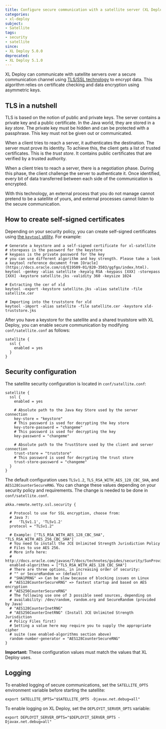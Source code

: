 ```yaml
---
title: Configure secure communication with a satellite server (XL Deploy 5.0.0)
categories:
- xl-deploy
subject:
- Satellite
tags:
- security
- satellite
since:
- XL Deploy 5.0.0
deprecated:
- XL Deploy 5.1.0
---
```


XL Deploy can communicate with satellite servers over a secure communication channel using [TLS/SSL technology](http://en.wikipedia.org/wiki/Transport_Layer_Security) to encrypt data. This algorithm relies on certificate checking and data encryption using asymmetric keys.

## TLS in a nutshell

TLS is based on the notion of public and private keys. The server contains a private key and a public certificate. In the Java world, they are stored in a *key store*. The private key must be hidden and can be protected with a passphrase. This key must not be given out or communicated. 

When a client tries to reach a server, it authenticates the destination. The server must prove its identity. To achieve this, the client gets a list of trusted certificates. This is the *trust store*. It contains public certificates that are verified by a trusted authority.

When a client tries to reach a server, there is a negotiation phase. During this phase, the client challenge the server to authenticate it. Once identified, every bit of data transferred between each side of the communication is encrypted.

With this technology, an external process that you do not manage cannot pretend to be a satellite of yours, and external processes cannot listen to the secure communication.

## How to create self-signed certificates
  
Depending on your security policy, you can create self-signed certificates using [the `keytool` utility](http://docs.oracle.com/javase/7/docs/technotes/tools/windows/keytool.html). For example:
   
    # Generate a keystore and a self-signed certificate for xl-satellite
    # storepass is the password for the keystore
    # keypass is the private password for the key
    # you can use different algorithm and key strength. Please take a look a keytool reference document from [Oracle](https://docs.oracle.com/cd/E19509-01/820-3503/ggfgo/index.html).
    keytool -genkey -alias satellite -keyalg RSA -keypass [XXX] -storepass [XXX] -keystore satellite.jks -validity 360 -keysize 1024
   
    # Extracting the cer of xld
    keytool -export -keystore satellite.jks -alias satellite -file satellite.cer
    
    # Importing into the truststore for xld
    keytool -import -alias satellite -file satellite.cer -keystore xld-truststore.jks

After you have a keystore for the satellite and a shared truststore with XL Deploy, you can enable secure communication by modifying `conf/satellite.conf` as follows:
 
    satellite {
      ssl {
        enabled = yes
      }
    }

## Security configuration

The satellite security configuration is located in `conf/satellite.conf`:

    satellite {
      ssl {
        enabled = yes

        # Absolute path to the Java Key Store used by the server connection
        key-store = "keystore"
        # This password is used for decrypting the key store
        key-store-password = "changeme"
        # This password is used for decrypting the key
        key-password = "changeme"
        
        # Absolute path to the TrustStore used by the client and server connection
        trust-store = "truststore"
        # This password is used for decrypting the trust store
        trust-store-password = "changeme"
      }
    }
    
The default configuration uses `TLSv1.2`, `TLS_RSA_WITH_AES_128_CBC_SHA`, and `AES128CounterSecureRNG`. You can change these values depending on your security policy and requirements. The change is needed to be done in `conf/satellite.conf`.

    akka.remote.netty.ssl.security {

      # Protocol to use for SSL encryption, choose from:
      # Java 7:
      #   'TLSv1.1', 'TLSv1.2'
      protocol = "TLSv1.2"
  
      # Example: ["TLS_RSA_WITH_AES_128_CBC_SHA", "TLS_RSA_WITH_AES_256_CBC_SHA"]
      # You need to install the JCE Unlimited Strength Jurisdiction Policy
      # Files to use AES 256.
      # More info here:
      # http://docs.oracle.com/javase/7/docs/technotes/guides/security/SunProviders.html#SunJCEP
      enabled-algorithms = ["TLS_RSA_WITH_AES_128_CBC_SHA"]
      # There are three options, in increasing order of security:
      # "" or SecureRandom => (default)
      # "SHA1PRNG" => Can be slow because of blocking issues on Linux
      # "AES128CounterSecureRNG" => fastest startup and based on AES encryption
      # "AES256CounterSecureRNG"
      # The following use one of 3 possible seed sources, depending on
      # availability: /dev/random, random.org and SecureRandom (provided by Java)
      # "AES128CounterInetRNG"
      # "AES256CounterInetRNG" (Install JCE Unlimited Strength Jurisdiction
      # Policy Files first)
      # Setting a value here may require you to supply the appropriate cipher
      # suite (see enabled-algorithms section above)
      random-number-generator = "AES128CounterSecureRNG"
    }

**Important:** These configuration values must match the values that XL Deploy uses.

## Logging

To enabled logging of secure communications, set the `SATELLITE_OPTS` environment variable before starting the satellite:

    export SATELLITE_OPTS="$SATELLITE_OPTS -Djavax.net.debug=all"

To enable logging on XL Deploy, set the `DEPLOYIT_SERVER_OPTS` variable:

    export DEPLOYIT_SERVER_OPTS="$DEPLOYIT_SERVER_OPTS -Djavax.net.debug=all"

